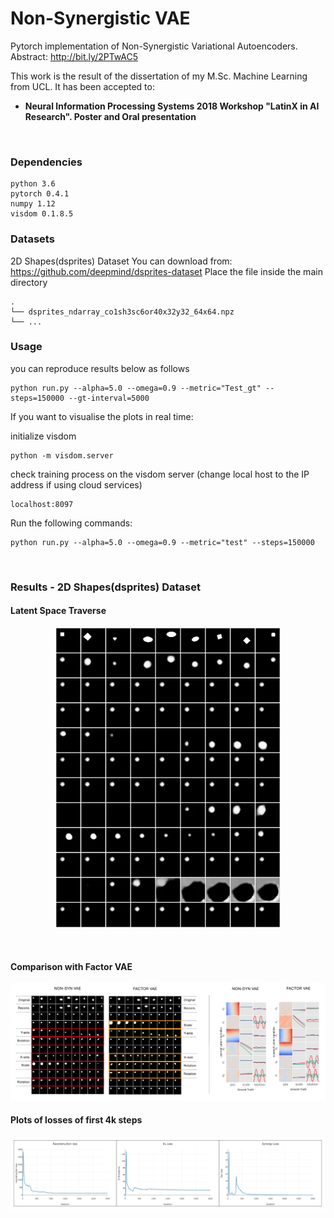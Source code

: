 # Non-Synergistic VAE
Pytorch implementation of Non-Synergistic Variational Autoencoders. Abstract: http://bit.ly/2PTwAC5 

This work is the result of the dissertation of my M.Sc. Machine Learning from UCL.
It has been accepted to:
<ul style="list-style-type:disc">
  <li><b>Neural Information Processing Systems 2018 Workshop "LatinX in AI Research". Poster and Oral presentation</b></li>
</ul>
<br>

### Dependencies
```
python 3.6
pytorch 0.4.1
numpy 1.12
visdom 0.1.8.5
```

### Datasets
2D Shapes(dsprites) Dataset
You can download from: https://github.com/deepmind/dsprites-dataset
Place the file inside the main directory
```
.
└── dsprites_ndarray_co1sh3sc6or40x32y32_64x64.npz
└── ...
```

### Usage
you can reproduce results below as follows

```
python run.py --alpha=5.0 --omega=0.9 --metric="Test_gt" --steps=150000 --gt-interval=5000
```
If you want to visualise the plots in real time:

initialize visdom
```
python -m visdom.server
```

check training process on the visdom server (change local host to the IP address if using cloud services)
```
localhost:8097
```
Run the following commands:
```
python run.py --alpha=5.0 --omega=0.9 --metric="test" --steps=150000 
```
<br>

### Results - 2D Shapes(dsprites) Dataset

#### Latent Space Traverse
<p align="center">
<img src=misc/traversals.gif>
</p>
<br>

#### Comparison with Factor VAE
<p align="center">
<img src=misc/latents.png>
</p>

#### Plots of losses of first 4k steps
<p align="center">
<img src=misc/plots.png>
</p>

